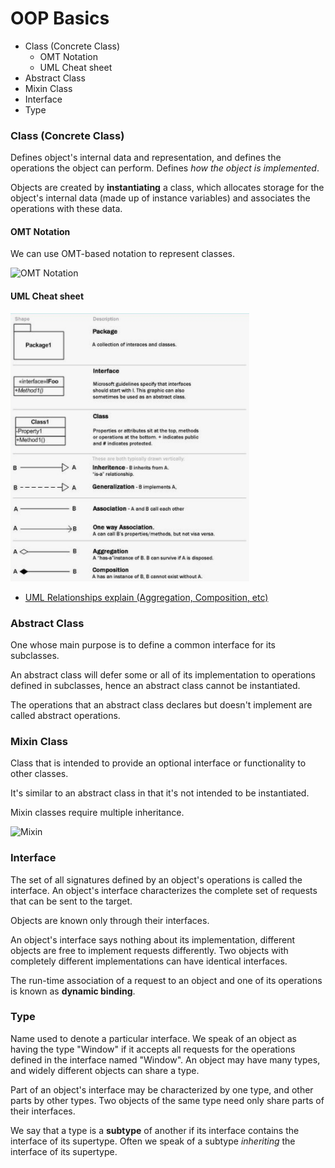 # OOP Basics

* Class (Concrete Class)
    * OMT Notation
    * UML Cheat sheet
* Abstract Class
* Mixin Class
* Interface
* Type

### Class (Concrete Class)

Defines object's internal data and representation, and defines the operations the
object can perform. Defines _how the object is implemented_.

Objects are created by __instantiating__ a class, which allocates storage for the object's
internal data (made up of instance variables) and associates the operations with these data.

#### OMT Notation

We can use OMT-based notation to represent classes.

![OMT Notation](https://upload.wikimedia.org/wikipedia/commons/9/9d/OMT_object_diagram.png)

#### UML Cheat sheet

![UML Cheat sheet](../uml-cheatsheet.png)

* [UML Relationships explain (Aggregation, Composition, etc)](https://linuxwell.wordpress.com/2011/08/13/uml-class-diagram/)

### Abstract Class

One whose main purpose is to define a common interface for its subclasses.

An abstract class will defer some or all of its implementation to operations
defined in subclasses, hence an abstract class cannot be instantiated.

The operations that an abstract class declares but doesn't implement
are called abstract operations.

### Mixin Class

Class that is intended to provide an optional interface or functionality to other classes.

It's similar to an abstract class in that it's not intended to be instantiated.

Mixin classes require multiple inheritance.

![Mixin](https://www.oreilly.com/library/view/learning-javascript-design/9781449334840/httpatomoreillycomsourceoreillyimages1547815.png)

### Interface

The set of all signatures defined by an object's operations is called the interface.
An object's interface characterizes the complete set of requests that can be sent
to the target.

Objects are known only through their interfaces.

An object's interface says nothing about its implementation, different objects
are free to implement requests differently. Two objects with completely different
implementations can have identical interfaces.

The run-time association of a request to an object and one of its operations
is known as __dynamic binding__.

### Type

Name used to denote a particular interface. We speak of an object as having the type
"Window" if it accepts all requests for the operations defined in the interface named
"Window". An object may have many types, and widely different objects can share a type.

Part of an object's interface may be characterized by one type, and other parts by
other types. Two objects of the same type need only share parts of their interfaces.

We say that a type is a __subtype__ of another if its interface contains the interface
of its supertype. Often we speak of a subtype _inheriting_ the interface of its supertype.

